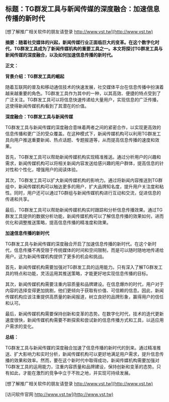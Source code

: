 ## **标题：TG群发工具与新闻传媒的深度融合：加速信息传播的新时代**

[想了解推广相关软件的朋友请登录 http://www.vst.tw](http://www.vst.tw)

**摘要：随着社交媒体的兴起，新闻传媒行业正面临巨大的变革。在这个数字化时代，TG群发工具成为了新闻传媒机构的重要工具之一。本文将探讨TG群发工具与新闻传媒的深度融合，以及如何加速信息传播的新时代。**

**正文：**

**背景介绍：TG群发工具的崛起**

随着互联网的普及和移动通信技术的快速发展，社交媒体平台在信息传播中扮演着越来越重要的角色。TG群发工具作为其中的一种，以其高效、便捷的特点受到了广泛关注。TG群发工具可以将信息快速传递给大量用户，实现信息的广泛传播，这使得新闻传媒机构看到了其潜在的价值。

**深度融合：TG群发工具与新闻传媒**

TG群发工具与新闻传媒的深度融合意味着两者之间的紧密合作，以实现更高效的信息传播和更广泛的受众覆盖。在这种模式下，新闻传媒机构可以利用TG群发工具向用户推送重要新闻、热点话题、专题报道等，从而提高信息传播的速度和效果。

首先，TG群发工具可以帮助新闻传媒机构实现精准推送。通过分析用户的兴趣和需求，新闻传媒机构可以将相关新闻内容发送给感兴趣的用户群体，提高信息的针对性和个性化，增强用户的阅读体验。

其次，TG群发工具可以扩大新闻传媒机构的影响力。通过将新闻内容推送到TG群组中，新闻传媒机构可以触达更多的用户，扩大品牌知名度，提升用户关注度和粘性。同时，用户还可以通过TG群组与新闻传媒机构进行互动和交流，促进信息的传递和共享。

最后，TG群发工具可以帮助新闻传媒机构实时跟踪和分析信息传播效果。通过TG群发工具提供的数据分析功能，新闻传媒机构可以了解信息传播的效果如何，进而优化和调整推送策略，提高信息传播的精准度和效果。

**加速信息传播的新时代**

TG群发工具与新闻传媒的深度融合开启了加速信息传播的新时代。在这个新时代，信息传播不再受限于传统媒体的时间和空间限制，而是可以随时随地地传递给用户。这为新闻传媒机构提供了更多的机会和挑战。

首先，新闻传媒机构需要加强对TG群发工具的运用能力。只有深入了解TG群发工具的特点和功能，灵活运用其推送策略，才能更好地实现信息传播的目标。

其次，新闻传媒机构需要注重内容质量和品牌建设。在信息爆炸的时代，用户对于内容的选择变得更加挑剔，他们更倾向于获取有价值、可信赖的信息。因此，新闻传媒机构应该注重提供高质量的新闻报道，树立良好的品牌形象，赢得用户的信任和认可。

最后，新闻传媒机构需要保持创新和变革的态势。在数字化时代，技术的迭代更新速度很快，新闻传媒机构需要不断探索和尝试新的信息传播方式和工具，以适应用户需求的变化。

**总结：**

TG群发工具与新闻传媒的深度融合加速了信息传播的新时代的到来。通过精准推送、扩大影响力和实时分析，新闻传媒机构可以更好地满足用户需求，提升信息传播的效果和效率。然而，要在这个新时代中取得成功，新闻传媒机构需要加强对TG群发工具的运用能力，注重内容质量和品牌建设，保持创新和变革的态势。只有如此，才能在激烈的竞争中立于不败之地，并实现可持续发展。

[想了解推广相关软件的朋友请登录 http://www.vst.tw](http://www.vst.tw)


[访问软件官网 http://www.vst.tw](http://www.vst.tw)
